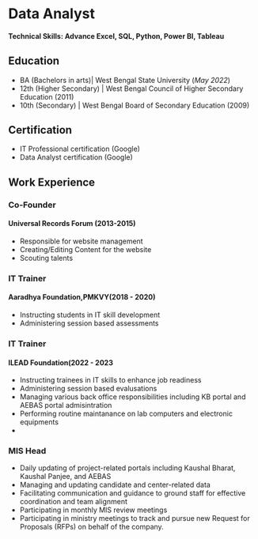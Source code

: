 # Data Analyst

#### Technical Skills: Advance Excel, SQL, Python, Power BI, Tableau

## Education
- BA (Bachelors in arts)| West Bengal State University (_May 2022_)								       		
- 12th (Higher Secondary) | West Bengal Council of Higher Secondary Education (2011)	 			        		
- 10th (Secondary) | West Bengal Board of Secondary Education (2009)

## Certification
 - IT Professional certification (Google)
 - Data Analyst certification (Google)

## Work Experience

### Co-Founder
 <h4>Universal Records Forum (2013-2015)</h4> 
   
 - Responsible for website management
 - Creating/Editing Content for the website
 - Scouting talents 

### IT Trainer
 <h4>Aaradhya Foundation,PMKVY(2018 - 2020)</h4> 
   
 - Instructing students in IT skill development
 - Administering session based assessments

### IT Trainer
 <h4>ILEAD Foundation(2022 - 2023</h4> 
   
 - Instructing trainees in IT skills to enhance job readiness
 - Administering session based evalusations
 - Managing various back office responsibilities including KB portal and AEBAS portal admisintration
 - Performing routine maintanance on lab computers and electronic equipments
 - 
### MIS Head

 - Daily updating of project-related portals including Kaushal Bharat, Kaushal Panjee, and AEBAS
 - Managing and updating candidate and center-related data
 - Facilitating communication and guidance to ground staff for effective coordination and team alignment
 - Participating in monthly MIS review meetings
 - Participating in ministry meetings to track and pursue new Request for Proposals (RFPs) on behalf of the company. 
 
